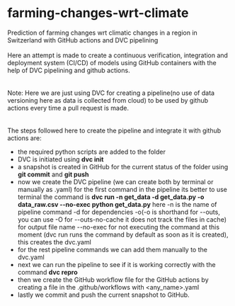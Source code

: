 # farming-changes-wrt-climate
Prediction of farming changes wrt climatic changes in a region in Switzerland with GitHub actions and DVC pipelining
<br><br> Here an attempt is made to create a continuous verification, integration and deployment system (CI/CD) of models using GitHub containers with the help of DVC pipelining and github actions.
<br><br><br> Note: Here we are just using DVC for creating a pipeline(no use of data versioning here as data is collected from cloud) to be used by github actions every time a pull request is made.
<br><br><br> The steps followed here to create the pipeline and integrate it with github actions are:
  - the required python scripts are added to the folder
  - DVC is initiated using **dvc init**
  - a snapshot is created in GitHub for the current status of the folder using **git commit** and **git push**
  - now we create the DVC pipeline (we can create both by terminal or manually as .yaml) for the first command in the pipeline its better to use terminal the command is **dvc run -n get_data -d get_data.py -o data_raw.csv --no-exec python get_data.py** here -n is the name of pipeline command -d for dependencies -o(-o is shorthand for --outs, you can use -O for --outs-no-cache it does not track the files in cache) for output file name --no-exec for not executing the command at this moment (dvc run runs the command by default as soon as it is created), this creates the dvc.yaml
  - for the rest pipeline commands we can add them manually to the dvc.yaml
  - next we can run the pipeline to see if it is working correctly with the command **dvc repro**
  - then we create the GitHub workflow file for the GitHub actions by creating a file in the .github/workflows with <any_name>.yaml
  - lastly we commit and push the current snapshot to GitHub.
